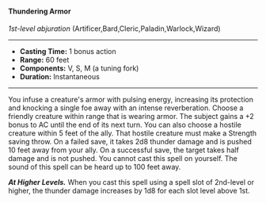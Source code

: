#### Thundering Armor
*1st-level abjuration* (Artificer,Bard,Cleric,Paladin,Warlock,Wizard)
___
- **Casting Time:** 1 bonus action
- **Range:** 60 feet
- **Components:** V, S, M (a tuning fork)
- **Duration:** Instantaneous
---
You infuse a creature's armor with pulsing energy,
increasing its protection and knocking a single foe
away with an intense reverberation.
Choose a friendly
creature within range
that is wearing armor.
The subject gains a +2 bonus to AC until the
end of its next turn. You can also choose a hostile creature within 5 feet of the ally. That hostile
creature must make a Strength saving throw. On a
failed save, it takes 2d8 thunder damage and is
pushed 10 feet away from your ally. On a successful
save, the target takes half damage and is not
pushed.
You cannot cast this spell on yourself. The sound
of this spell can be heard up to 100 feet away.

***At Higher Levels.***  When you cast this spell using
a spell slot of 2nd-level or higher, the thunder
damage increases by 1d8 for each slot level above
1st.

